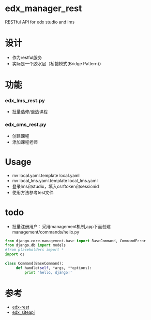 # edx_manager_rest
RESTful API   for edx studio  and lms

# 设计
*  作为restful服务
*  实际是一个胶水层（桥接模式(Bridge Pattern)）

# 功能
### edx_lms_rest.py
*  批量选修/退选课程
### edx_cms_rest.py
*  创建课程
*  添加课程老师

# Usage
*  mv local.yaml.template local.yaml
*  mv local_lms.yaml.template local_lms.yaml
*  登录lms和studio，填入csrftoken和sessionid
*  使用方法参考test文件


# todo
*  批量注册用户：采用management机制,app下面创建management/commands/hello.py

```python
from django.core.management.base import BaseCommand, CommandError
from django.db import models
#from placeholders import *
import os
    
class Command(BaseCommand):
     def handle(self, *args, **options):
         print 'hello, django!'
```

# 参考
*  [edx-rest](https://github.com/pmitros/edx-rest/)
*  [edx_siteapi](https://github.com/wwj718/edx_siteapi)
